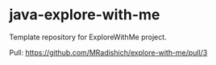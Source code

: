 # java-explore-with-me
Template repository for ExploreWithMe project.

Pull: https://github.com/MRadishich/explore-with-me/pull/3
